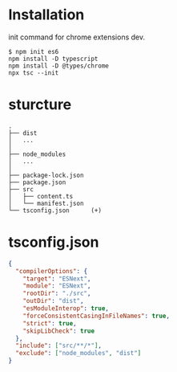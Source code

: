 # Installation

init command for chrome extensions dev.

```
$ npm init es6
npm install -D typescript
npm install -D @types/chrome
npx tsc --init
```

# sturcture

```
.
├── dist
│   ...
│
├── node_modules
│   ...
│
├── package-lock.json
├── package.json
├── src
│   ├── content.ts
│   └── manifest.json
└── tsconfig.json      (+)
```

# tsconfig.json

```json
{
  "compilerOptions": {
    "target": "ESNext",
    "module": "ESNext",
    "rootDir": "./src",
    "outDir": "dist",
    "esModuleInterop": true,
    "forceConsistentCasingInFileNames": true,
    "strict": true,
    "skipLibCheck": true
  },
  "include": ["src/**/*"],
  "exclude": ["node_modules", "dist"]
}
```
